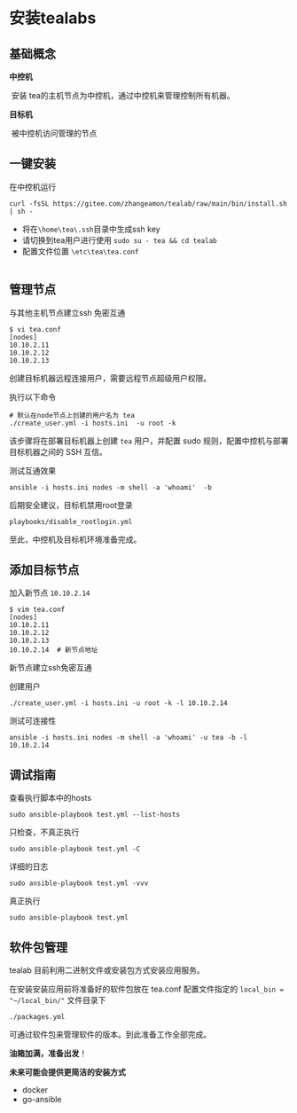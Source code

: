 # 安装tealabs

## 基础概念

**中控机**

​       安装 tea的主机节点为中控机，通过中控机来管理控制所有机器。

**目标机**

​        被中控机访问管理的节点

## 一键安装
在中控机运行
```
curl -fsSL https://gitee.com/zhangeamon/tealab/raw/main/bin/install.sh | sh -
```
- 将在`\home\tea\.ssh`目录中生成ssh key
- 请切换到tea用户进行使用 `sudo su - tea && cd tealab`
- 配置文件位置 `\etc\tea\tea.conf` 

```important:: 一定要保管好ssh key

```

## 管理节点
与其他主机节点建立ssh 免密互通
```
$ vi tea.conf
[nodes]
10.10.2.11
10.10.2.12
10.10.2.13
```

创建目标机器远程连接用户，需要远程节点超级用户权限。

执行以下命令

```
# 默认在node节点上创建的用户名为 tea
./create_user.yml -i hosts.ini  -u root -k
```

该步骤将在部署目标机器上创建 `tea` 用户，并配置 sudo 规则，配置中控机与部署目标机器之间的 SSH 互信。

测试互通效果

```
ansible -i hosts.ini nodes -m shell -a 'whoami'  -b 
```

后期安全建议，目标机禁用root登录

```
playbooks/disable_rootlogin.yml
```

至此，中控机及目标机环境准备完成。

## 添加目标节点

 加入新节点 `10.10.2.14`

```
$ vim tea.conf
[nodes]
10.10.2.11
10.10.2.12
10.10.2.13
10.10.2.14  # 新节点地址
```

新节点建立ssh免密互通 

创建用户 
```
./create_user.yml -i hosts.ini -u root -k -l 10.10.2.14
```

测试可连接性
```
ansible -i hosts.ini nodes -m shell -a 'whoami' -u tea -b -l 10.10.2.14
```

## 调试指南

查看执行脚本中的hosts

```
sudo ansible-playbook test.yml --list-hosts
```

只检查，不真正执行

```
sudo ansible-playbook test.yml -C
```

详细的日志

```
sudo ansible-playbook test.yml -vvv
```

真正执行

```
sudo ansible-playbook test.yml
```

## 软件包管理

tealab 目前利用二进制文件或安装包方式安装应用服务。

在安装安装应用前将准备好的软件包放在 tea.conf 配置文件指定的 `local_bin = "~/local_bin/"`  文件目录下

```
./packages.yml
```

可通过软件包来管理软件的版本。到此准备工作全部完成。

**油箱加满，准备出发**！

**未来可能会提供更简洁的安装方式**

- docker 
- go-ansible